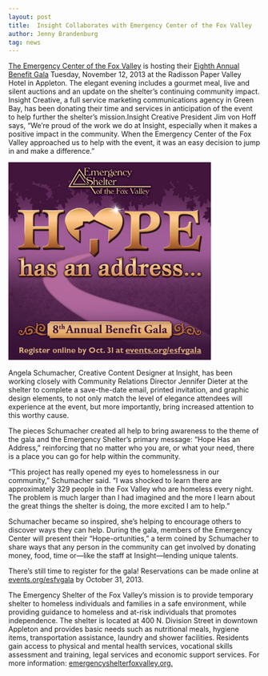 ```yaml
---
layout: post
title:  Insight Collaborates with Emergency Center of the Fox Valley
author: Jenny Brandenburg
tag: news
---
```


[The Emergency Center of the Fox Valley](http://www.emergencyshelterfoxvalley.org/) is hosting their [Eighth Annual Benefit Gala](http://www.events.org/esfvgala/cpage.aspx?e=63290) Tuesday, November 12, 2013 at the Radisson Paper Valley Hotel in Appleton. The elegant evening includes a gourmet meal, live and silent auctions and an update on the shelter’s continuing community impact. Insight Creative, a full service marketing communications agency in Green Bay, has been donating their time and services in anticipation of the event to help further the shelter’s mission.Insight Creative President Jim von Hoff says, “We’re proud of the work we do at Insight, especially when it makes a positive impact in the community. When the Emergency Center of the Fox Valley approached us to help with the event, it was an easy decision to jump in and make a difference.”

![](/img/ESFV-00875-Press-release.jpg)

Angela Schumacher, Creative Content Designer at Insight, has been working closely with Community Relations Director Jennifer Dieter at the shelter to complete a save-the-date email, printed invitation, and graphic design elements, to not only match the level of elegance attendees will experience at the event, but more importantly, bring increased attention to this worthy cause.

The pieces Schumacher created all help to bring awareness to the theme of the gala and the Emergency Shelter’s primary message: “Hope Has an Address,” reinforcing that no matter who you are, or what your need, there is a place you can go for help within the community.

“This project has really opened my eyes to homelessness in our community,” Schumacher said. “I was shocked to learn there are approximately 329 people in the Fox Valley who are homeless every night. The problem is much larger than I had imagined and the more I learn about the great things the shelter is doing, the more excited I am to help.”

Schumacher became so inspired, she’s helping to encourage others to discover ways they can help. During the gala, members of the Emergency Center will present their “Hope-ortunities,” a term coined by Schumacher to share ways that any person in the community can get involved by donating money, food, time or—like the staff at Insight—lending unique talents.

There’s still time to register for the gala! Reservations can be made online at [events.org/esfvgala](http://www.events.org/esfvgala/cpage.aspx?e=63290) by October 31, 2013.

The Emergency Shelter of the Fox Valley’s mission is to provide temporary shelter to homeless individuals and families in a safe environment, while providing guidance to homeless and at-risk individuals that promotes independence. The shelter is located at 400 N. Division Street in downtown Appleton and provides basic needs such as nutritional meals, hygiene items, transportation assistance, laundry and shower facilities. Residents gain access to physical and mental health services, vocational skills assessment and training, legal services and economic support services. For more information: [emergencyshelterfoxvalley.org.](http://www.emergencyshelterfoxvalley.org/)
